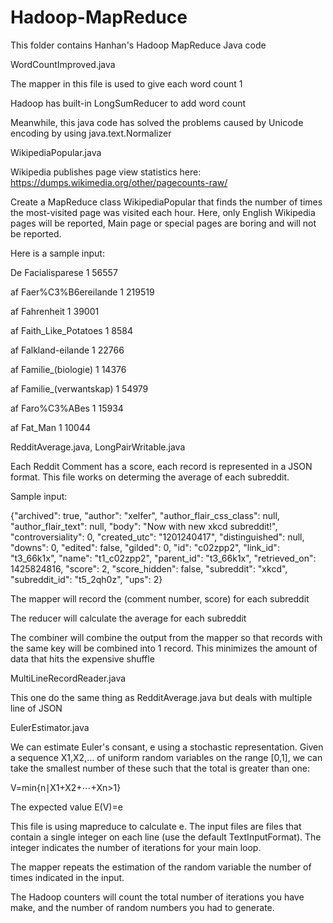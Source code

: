 # Hadoop-MapReduce
This folder contains Hanhan's Hadoop MapReduce Java code



WordCountImproved.java

The mapper in this file is used to give each word count 1

Hadoop has built-in LongSumReducer to add word count

Meanwhile, this java code has solved the problems caused by Unicode encoding by using java.text.Normalizer



WikipediaPopular.java

Wikipedia publishes page view statistics here: https://dumps.wikimedia.org/other/pagecounts-raw/

Create a MapReduce class WikipediaPopular that finds the number of times the most-visited page was visited each hour. Here, only English Wikipedia pages will be reported, Main page or special pages are boring and will not be reported.

Here is a sample input:

De Facialisparese 1 56557

af Faer%C3%B6ereilande 1 219519

af Fahrenheit 1 39001

af Faith_Like_Potatoes 1 8584

af Falkland-eilande 1 22766

af Familie_(biologie) 1 14376

af Familie_(verwantskap) 1 54979

af Faro%C3%ABes 1 15934

af Fat_Man 1 10044



RedditAverage.java, LongPairWritable.java

Each Reddit Comment has a score, each record is represented in a JSON format. This file works on determing the average of each subreddit.

Sample input:

{"archived": true, "author": "xelfer", "author_flair_css_class": null, "author_flair_text": null, "body": "Now with new xkcd subreddit!", "controversiality": 0, "created_utc": "1201240417", "distinguished": null, "downs": 0, "edited": false, "gilded": 0, "id": "c02zpp2", "link_id": "t3_66k1x", "name": "t1_c02zpp2", "parent_id": "t3_66k1x", "retrieved_on": 1425824816, "score": 2, "score_hidden": false, "subreddit": "xkcd", "subreddit_id": "t5_2qh0z", "ups": 2}

The mapper will record the (comment number, score) for each subreddit

The reducer will calculate the average for each subreddit

The combiner will combine the output from the mapper so that records with the same key will be combined into 1 record. This minimizes the amount of data that hits the expensive shuffle



MultiLineRecordReader.java

This one do the same thing as RedditAverage.java but deals with multiple line of JSON



EulerEstimator.java

We can estimate Euler's consant, e using a stochastic representation. Given a sequence X1,X2,… of uniform random variables on the range [0,1], we can take the smallest number of these such that the total is greater than one:

V=min{n∣X1+X2+⋯+Xn>1}

The expected value E(V)=e

This file is using mapreduce to calculate e. The input files are files that contain a single integer on each line (use the default TextInputFormat). The integer indicates the number of iterations for your main loop.

The mapper repeats the estimation of the random variable the number of times indicated in the input.

The Hadoop counters will count the total number of iterations you have make, and the number of random numbers you had to generate.
